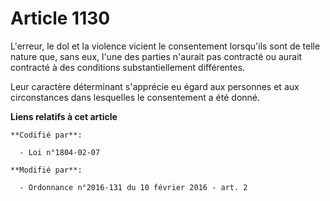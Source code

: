 # Article 1130

L'erreur, le dol et la violence vicient le consentement lorsqu'ils sont de telle nature que, sans eux, l'une des parties
n'aurait pas contracté ou aurait contracté à des conditions substantiellement différentes. 

Leur caractère déterminant s'apprécie eu égard aux personnes et aux circonstances dans lesquelles le consentement a été
donné.

**Liens relatifs à cet article**

	**Codifié par**:

	  - Loi n°1804-02-07

	**Modifié par**:

	  - Ordonnance n°2016-131 du 10 février 2016 - art. 2
